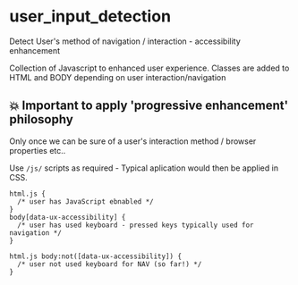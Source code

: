# user_input_detection
Detect User's method of navigation / interaction - accessibility enhancement

Collection of Javascript to enhanced user experience.
Classes are added to HTML and BODY depending on user interaction/navigation

## 💥 Important to apply 'progressive enhancement' philosophy
Only once we can be sure of a user's interaction method / browser properties etc.. 

Use `/js/` scripts as required -  Typical aplication would then be applied in CSS.


```
html.js {
  /* user has JavaScript ebnabled */
}
body[data-ux-accessibility] {
  /* user has used keyboard - pressed keys typically used for navigation */
}

html.js body:not([data-ux-accessibility]) {
  /* user not used keyboard for NAV (so far!) */
}
``` 
